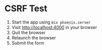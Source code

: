# CSRF Test

1. Start the app using `mix phoenix.server`
2. Visit [http://localhost:4000]() in your browser
3. Quit the browser
4. Relaunch the browser
5. Submit the form
